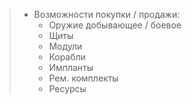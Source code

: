 > - Возможности покупки / продажи:
> 	- Оружие добывающее / боевое
> 	- Щиты
> 	- Модули
> 	- Корабли
> 	- Импланты
> 	- Рем. комплекты
> 	- Ресурсы